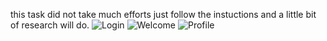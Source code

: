 this task did not take much efforts just follow the instuctions and a little bit of research will do.
![Login](Login.png)
![Welcome](Welcome.png)
![Profile](Profile.png)
